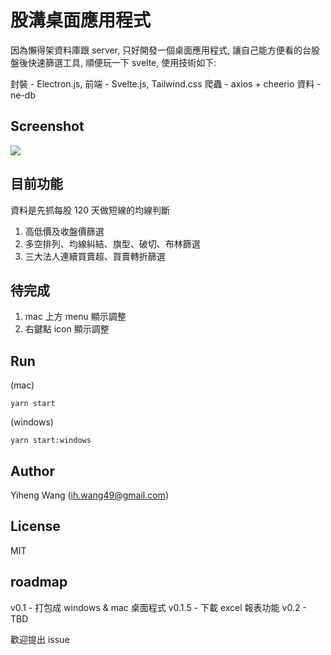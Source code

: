 # 股溝桌面應用程式

因為懶得架資料庫跟 server, 只好開發一個桌面應用程式,
讓自己能方便看的台股盤後快速篩選工具, 順便玩一下 svelte,
使用技術如下:

封裝 - Electron.js,
前端 - Svelte.js, Tailwind.css
爬蟲 - axios + cheerio
資料 - ne-db

## Screenshot

![](https://i.imgur.com/d7M3nNn.jpg)

## 目前功能

資料是先抓每股 120 天做短線的均線判斷

1. 高低價及收盤價篩選
2. 多空排列、均線糾結、旗型、破切、布林篩選
3. 三大法人連續買賣超、買賣轉折篩選

## 待完成

1. mac 上方 menu 顯示調整
2. 右鍵點 icon 顯示調整

## Run

(mac)

```
yarn start
```

(windows)

```
yarn start:windows
```

## Author

Yiheng Wang (ih.wang49@gmail.com)

## License

MIT

## roadmap

v0.1 - 打包成 windows & mac 桌面程式
v0.1.5 - 下載 excel 報表功能
v0.2 - TBD

歡迎提出 issue
